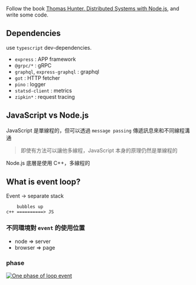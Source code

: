 Follow the book [Thomas Hunter. Distributed Systems with Node.js][1], and write some code.

## Dependencies

use `typescript` dev-dependencies.

- `express` : APP framework
- `@grpc/*` : gRPC
- `graphql`, `express-graphql` : graphql
- `got` : HTTP fetcher
- `pino` : logger
- `statsd-client` : metrics
- `zipkin*` : request tracing

## JavaScript vs Node.js

JavaScript 是單線程的，但可以透過 `message passing` 傳遞訊息來和不同線程溝通

> 即使有方法可以讓他多線程，JavaScript 本身的原理仍然是單線程的

Node.js 底層是使用 C++，多線程的

## What is event loop?

Event → separate stack

```
    bubbles up
c++ ==========> JS
```

### 不同環境對 `event` 的使用位置

- node ⇒ server
- browser ⇒ page

### phase

[![One phase of loop event][2]][2]

[1]: https://www.booktopia.com.au/distributed-systems-with-node-js-thomas-hunter-ii/ebook/9781492077244.html
[2]: https://kroki.io/mermaid/svg/eNptzb8KwjAQx_Hdp7gX6JA0nQR3wUncjg41PZJg_pQmFfTpTUxAhI735ffh1DotGi7X4wFgwIX8bLwaoetOwEqL2119J0pgMo7WOOYKIDBSuuUQtlTnQ5ln_4d6lDZEqqYdQE_yDYk9xFFqko-KeHl0do5mMyWqqt9TDJdgbUUM48tLvQZv3s3wn_kAINlIhQ==
